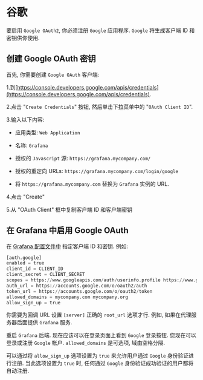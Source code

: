 # **谷歌**

要启用 ```Google OAuth2```, 你必须注册 ```Google``` 应用程序. ```Google``` 将生成客户端 ID 和密钥供你使用.

## **创建 Google OAuth 密钥**

首先, 你需要创建 ```Google OAuth``` 客户端:

1.到[https://console.developers.google.com/apis/credentials](https://console.developers.google.com/apis/credentials).

2.点击 "```Create Credentials```" 按钮, 然后单击下拉菜单中的 "```OAuth Client ID```".

3.输入以下内容:

- 应用类型: ```Web Application```
  
- 名称: ```Grafana```

- 授权的 ```Javascript``` 源: ```https://grafana.mycompany.com/```

- 授权的重定向 URLs: ```https://grafana.mycompany.com/login/google```

- 将 ```https://grafana.mycompany.com``` 替换为 ```Grafana``` 实例的 URL.

4.点击 "Create"

5.从 "OAuth Client" 框中复制客户端 ID 和客户端密钥

## **在 Grafana 中启用 Google OAuth**

在 [Grafana 配置文件中](https://grafana.com/docs/v6.0/installation/configuration/#config-file-locations) 指定客户端 ID 和密钥. 例如:

```python
[auth.google]
enabled = true
client_id = CLIENT_ID
client_secret = CLIENT_SECRET
scopes = https://www.googleapis.com/auth/userinfo.profile https://www.googleapis.com/auth/userinfo.email
auth_url = https://accounts.google.com/o/oauth2/auth
token_url = https://accounts.google.com/o/oauth2/token
allowed_domains = mycompany.com mycompany.org
allow_sign_up = true
```

你需要为回调 URL 设置 ```[server]``` 正确的 ```root_url``` 选项才行. 例如, 如果在代理服务器后面提供 ```Grafana``` 服务.

重启 ```Grafana``` 后端. 现在应该可以在登录页面上看到 ```Google``` 登录按钮. 您现在可以登录或注册 ```Google``` 帐户. ```allowed_domains``` 是可选项, 域由空格分隔.

可以通过将 ```allow_sign_up``` 选项设置为 ```true``` 来允许用户通过 ```Google``` 身份验证进行注册. 当此选项设置为 ```true``` 时, 任何通过 ```Google``` 身份验证成功验证的用户都将自动注册.

